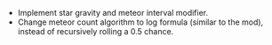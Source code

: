 * Implement star gravity and meteor interval modifier.
* Change meteor count algorithm to log formula (similar to the mod), instead of recursively rolling a 0.5 chance.
